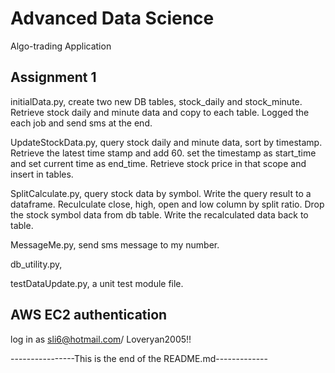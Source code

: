 # Advanced Data Science 
Algo-trading Application 

## Assignment 1
initialData.py, create two new DB tables, stock_daily and stock_minute. Retrieve stock daily and minute data and copy to each table. Logged the each job and send sms at the end.

UpdateStockData.py, query stock daily and minute data, sort by timestamp. Retrieve the latest time stamp and add 60. set 
the timestamp as start_time and set current time as end_time. Retrieve stock price in that scope and insert in tables. 

SplitCalculate.py, query stock data by symbol. Write the query result to a dataframe. Reculculate close, high, open and low column by split ratio. Drop the stock symbol data from db table. Write the recalculated data back to table. 

MessageMe.py, send sms message to my number.

db_utility.py, 

testDataUpdate.py, a unit test module file. 



## AWS EC2 authentication
log in as sli6@hotmail.com/ Loveryan2005!!








----------------This is the end of the README.md-------------

